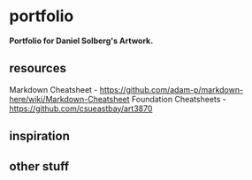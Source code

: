 # portfolio
<b>Portfolio for Daniel Solberg's Artwork.</b>

## resources
Markdown Cheatsheet - https://github.com/adam-p/markdown-here/wiki/Markdown-Cheatsheet
Foundation Cheatsheets - https://github.com/csueastbay/art3870
## inspiration

## other stuff
